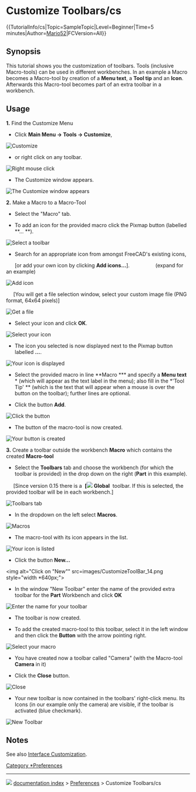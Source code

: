 # Customize Toolbars/cs
{{TutorialInfo/cs|Topic=SampleTopic|Level=Beginner|Time=5 minutes|Author=[Mario52](User_Mario52.md)|FCVersion=All}}

## Synopsis

This tutorial shows you the customization of toolbars. Tools (inclusive Macro-tools) can be used in different workbenches. In an example a Macro becomes a Macro-tool by creation of a **Menu text**, a **Tool tip** and an **Icon**. Afterwards this Macro-tool becomes part of an extra toolbar in a workbench.

## Usage

**1.** Find the Customize Menu

-   Click **Main Menu → Tools → Customize**,

<img alt="Customize" src=images/CustomizeToolBar_01.png  style="width   *640px;"> 

-   or right click on any toolbar.

<img alt="Right mouse click" src=images/CustomizeToolBar_02.png  style="width   *640px;"> 

-   The Customize window appears.

<img alt="The Customize window appears" src=images/CustomizeToolBar_03.png  style="width   *640px;"> 

**2.** Make a Macro to a Macro-Tool

-   Select the \"Macro\" tab.

-   To add an icon for the provided macro click the Pixmap button (labelled **... **).

<img alt="Select a toolbar" src=images/CustomizeToolBar_04.png  style="width   *640px;"> 

-   Search for an appropriate icon from amongst FreeCAD\'s existing icons,


<div class="mw-collapsible mw-collapsed toccolours">

      \[or add your own icon by clicking **Add icons...**\].                  (expand for an example)


<div class="mw-collapsible-content">

<img alt="Add icon" src=images/CustomizeToolBar_05.png  style="width   *640px;"> 

     \[You will get a file selection window, select your custom image file (PNG format, 64x64 pixels)\]

<img alt="Get a file" src=images/CustomizeToolBar_06.png  style="width   *640px;"> 


</div>


</div>

-   Select your icon and click **OK**.

<img alt="Select your icon" src=images/CustomizeToolBar_07.png  style="width   *640px;"> 

-   The icon you selected is now displayed next to the Pixmap button labelled **...**.

<img alt="Your icon is displayed" src=images/CustomizeToolBar_08.png  style="width   *640px;"> 

-   Select the provided macro in line **Macro   *** and specify a **Menu text**   * (which will appear as the text label in the menu); also fill in the *\'Tool Tip\'   ** (which is the text that will appear when a mouse is over the button on the toolbar); further lines are optional.

-   Click the button **Add**.

<img alt="Click the button" src=images/CustomizeToolBar_09.png  style="width   *640px;"> 

-   The button of the macro-tool is now created.

<img alt="Your button is created" src=images/CustomizeToolBar_10.png  style="width   *640px;"> 

**3.** Create a toolbar outside the workbench **Macro** which contains the created **Macro-tool**

-   Select the **Toolbars** tab and choose the workbench (for which the toolbar is provided) in the drop down on the right (**Part** in this example).

     \[Since version 0.15 there is a  **[<img src=images/Freecad.svg style="width   *16px"> Global**  toolbar. If this is selected, the provided toolbar will be in each workbench.\]

<img alt="Toolbars tab" src=images/CustomizeToolBar_11.png  style="width   *640px;"> 

-   In the dropdown on the left select **Macros**.

<img alt="Macros" src=images/CustomizeToolBar_12.png  style="width   *640px;"> 

-   The macro-tool with its icon appears in the list.

<img alt="Your icon is listed" src=images/CustomizeToolBar_13.png  style="width   *640px;"> 

-   Click the button **New...**

<img alt="Click on \"New\"" src=images/CustomizeToolBar_14.png  style="width   *640px;"> 

-   In the window \"New Toolbar\" enter the name of the provided extra toolbar for the **Part** Workbench and click **OK**

<img alt="Enter the name for your toolbar" src=images/CustomizeToolBar_15.png  style="width   *640px;"> 

-   The toolbar is now created.

-   To add the created macro-tool to this toolbar, select it in the left window and then click the **Button** with the arrow pointing right.

<img alt="Select your macro" src=images/CustomizeToolBar_16.png  style="width   *640px;"> 

-   You have created now a toolbar called \"Camera\" (with the Macro-tool **Camera** in it)

-   Click the **Close** button.

<img alt="Close" src=images/CustomizeToolBar_17.png  style="width   *640px;"> 

-   Your new toolbar is now contained in the toolbars\' right-click menu. Its Icons (in our example only the camera) are visible, if the toolbar is activated (blue checkmark).

<img alt="New Toolbar" src=images/CustomizeToolBar_18.png  style="width   *640px;"> 

## Notes

See also [Interface Customization](Interface_Customization.md).



[Category   *Preferences](Category_Preferences.md)



---
![](images/Right_arrow.png) [documentation index](../README.md) > [Preferences](Category_Preferences.md) > Customize Toolbars/cs
